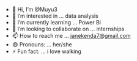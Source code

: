- 👋 Hi, I’m @Muyu3
- 👀 I’m interested in ... data analysis
- 🌱 I’m currently learning ... Power Bi
- 💞️ I’m looking to collaborate on ... internships
- 📫 How to reach me ... janekenda7@gmail.com
- 😄 Pronouns: ... her/she
- ⚡ Fun fact: ... i love walking

<!---
Muyu3/Muyu3 is a ✨ special ✨ repository because its `README.md` (this file) appears on your GitHub profile.
You can click the Preview link to take a look at your changes.
--->
